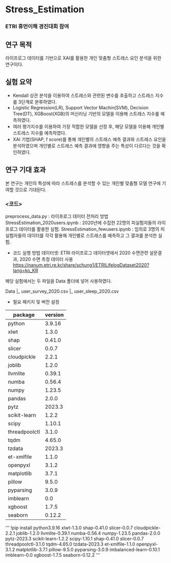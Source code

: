 # Stress_Estimation
### ETRI 휴먼이해 경진대회 참여

## 연구 목적
라이프로그 데이터를 기반으로 XAI를 활용한 개인 맞춤형 스트레스 요인 분석을 위한 연구이다.

## 실험 요약
- Kendall 상관 분석을 이용하여 스트레스와 관련된 변수를 추출하고 스트레스 지수를 3단계로 분류하였다.
- Logistic Regression(LR), Support Vector Machin(SVM), Decision Tree(DT), XGBoost(XGB)의 머신러닝 기반의 모델을 이용해 스트레스 지수를 예측하였다. 
- 여러 평가지수를 이용하여 가장 적합한 모델을 선정 후, 해당 모델을 이용해 개인별 스트레스 지수를 예측하였다. 
- XAI 기법(SHAP, f score)를 통해 개인별의 스트레스 예측 결과와 스트레스 요인을 분석하였으며 개인별로 스트레스 예측 결과에 영향을 주는 특성이 다르다는 것을 확인하였다.

## 연구 기대 효과
본 연구는 개인의 특성에 따라 스트레스를 분석할 수 있는 개인별 맞춤형 모델 연구에 기여할 것으로 기대된다.


### <코드>
preprocess_data.py : 라이프로그 데이터 전처리 방법
StressEstimation_2020users.ipynb : 2020년에 수집한 22명의 피실험자들의 라이프로그 데이터를 활용한 실험.
StressEstimation_fewusers.ipynb : 임의로 3명의 피실험자들의 데이터를 각각 활용해 개인별로 스트레스를 예측하고 그 결과를 분석한 실험. 

- 코드 실행 방법
데이터셋: ETRI 라이프로그 데이터셋에서 2020 수면관련 설문결과, 2020 수면 측정 데이터 사용
https://nanum.etri.re.kr/share/schung1/ETRILifelogDataset2020?lang=ko_KR

해당 실험에서는 두 파일을 Data 폴더에 넣어 사용하였다. 

Data
|_ user_survey_2020.csv
|_ user_sleep_2020.csv


- 필요 패키지 및 버전 설정


|package|version|
|------|---|
|python|3.9.16|
|xlwt|1.3.0|
|shap|0.41.0| 
|slicer|0.0.7|
|cloudpickle|2.2.1| 
|joblib|1.2.0| 
|llvmlite|0.39.1| 
|numba|0.56.4| 
|numpy|1.23.5| 
|pandas|2.0.0| 
|pytz|2023.3| 
|scikit-learn|1.2.2| 
|scipy|1.10.1| 
|threadpoolctl|3.1.0| 
|tqdm|4.65.0| 
|tzdata|2023.3|
|et-xmlfile|1.1.0| 
|openpyxl|3.1.2|
|matplotlib|3.7.1|
|pillow|9.5.0|
|pyparsing|3.0.9|
|imblearn|0.0|
|xgboost|1.7.5| 
|seaborn|0.12.2|


'''
!pip install python3.9.16 xlwt-1.3.0 shap-0.41.0 slicer-0.0.7 cloudpickle-2.2.1 joblib-1.2.0 llvmlite-0.39.1 numba-0.56.4 numpy-1.23.5 pandas-2.0.0 pytz-2023.3 scikit-learn-1.2.2 scipy-1.10.1 shap-0.41.0 slicer-0.0.7 threadpoolctl-3.1.0 tqdm-4.65.0 tzdata-2023.3 et-xmlfile-1.1.0 openpyxl-3.1.2 matplotlib-3.7.1 pillow-9.5.0 pyparsing-3.0.9 imbalanced-learn-0.10.1 imblearn-0.0 xgboost-1.7.5 seaborn-0.12.2
'''


